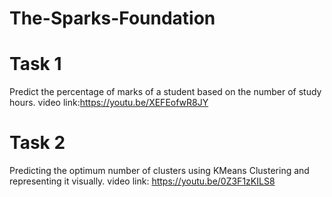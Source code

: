 # The-Sparks-Foundation


# Task 1
Predict the percentage of marks of a student based on the number of study hours.
video link:https://youtu.be/XEFEofwR8JY


# Task 2
Predicting the optimum number of clusters using KMeans Clustering and representing it visually.
video link: https://youtu.be/0Z3F1zKILS8
